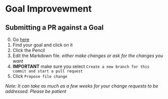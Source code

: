 # Goal Improvewment


## Submitting a PR against a Goal

0. Go [here](https://github.com/GuildCrafts/web-development-js/tree/master/_goals)
0. Find your goal and click on it
0. Click the Pencil
0. Edit the Markdown file. _either make changes or ask for the changes you want_
0. **IMPORTANT** make sure you select `Create a new branch for this commit and start a pull request`
0. Click `Propose file change`


_Note: It can take as much as a few weeks for your change requests to be addressed. Please be patient_
